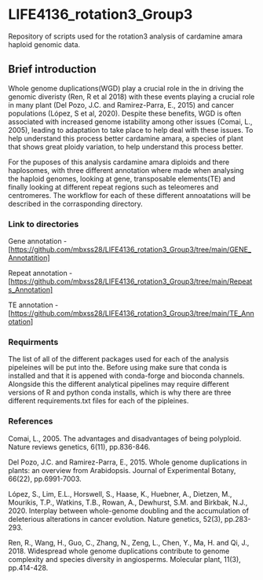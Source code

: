 # LIFE4136_rotation3_Group3
Repository of scripts used for the rotation3 analysis of cardamine amara haploid genomic data.

## Brief introduction 
Whole genome duplications(WGD) play a crucial role in the in driving the genomic diveristy (Ren, R et al 2018) with these events playing a crucial role in many plant (Del Pozo, J.C. and Ramirez-Parra, E., 2015) and cancer populations (López, S et al, 2020). Despite these benefits, WGD is often associated with increased genome istability among other issues (Comai, L., 2005), leading to adaptation to take place to help deal with these issues. To help understand this process better cardamine amara, a species of plant that shows great ploidy variation, to help understand this process better.

For the puposes of this analysis cardamine amara diploids and there haplosomes, with three different annotation where made when analysing the haploid genomes, looking at gene, transposable elements(TE) and finally looking at different repeat regions such as teleomeres and centromeres. The workflow for each of these different annoatations will be described in the corrasponding directory.


### Link to directories
Gene annotation - [https://github.com/mbxss28/LIFE4136_rotation3_Group3/tree/main/GENE_Annotatition]

Repeat annotation - [https://github.com/mbxss28/LIFE4136_rotation3_Group3/tree/main/Repeats_Annotation]

TE annotation - [https://github.com/mbxss28/LIFE4136_rotation3_Group3/tree/main/TE_Annotation]


### Requirments 
The list of all of the different packages used for each of the analysis pipeleines will be put into the. Before using make sure that conda is installed and that it is appened with conda-forge and bioconda channels. Alongside this the different analytical pipelines may require different versions of R and python conda installs, which is why there are three different requirements.txt files for each of the pipleines.



### References
Comai, L., 2005. The advantages and disadvantages of being polyploid. Nature reviews genetics, 6(11), pp.836-846.

Del Pozo, J.C. and Ramirez-Parra, E., 2015. Whole genome duplications in plants: an overview from Arabidopsis. Journal of Experimental Botany, 66(22), pp.6991-7003.

López, S., Lim, E.L., Horswell, S., Haase, K., Huebner, A., Dietzen, M., Mourikis, T.P., Watkins, T.B., Rowan, A., Dewhurst, S.M. and Birkbak, N.J., 2020. Interplay between whole-genome doubling and the accumulation of deleterious alterations in cancer evolution. Nature genetics, 52(3), pp.283-293.

Ren, R., Wang, H., Guo, C., Zhang, N., Zeng, L., Chen, Y., Ma, H. and Qi, J., 2018. Widespread whole genome duplications contribute to genome complexity and species diversity in angiosperms. Molecular plant, 11(3), pp.414-428.

